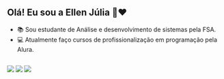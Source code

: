 ## Olá! Eu sou a Ellen Júlia 👋❤
- 📚 Sou estudante de Análise e desenvolvimento de sistemas pela FSA.
- 💻 Atualmente faço cursos de profissionalização em programação pela Alura.

##

<div>
  
  <a href="https://instagram.com/luumiyz" target="_blank"><img src="https://img.shields.io/badge/-Instagram-%23E4405F?style=for-the-badge&logo=instagram&logoColor=white" target="_blank"></a>
  <a href = "ellenjuliarios@gmail.com"><img src="https://img.shields.io/badge/Gmail-D14836?style=for-the-badge&logo=gmail&logoColor=white" target="_blank"></a>
  <a href="https://www.linkedin.com/in/ellenjuliarios/" target="_blank"><img src="https://img.shields.io/badge/-LinkedIn-%230077B5?style=for-the-badge&logo=linkedin&logoColor=white" target="_blank"></a>

</div>
  
